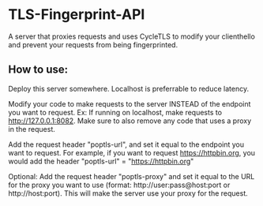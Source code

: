 # TLS-Fingerprint-API
A server that proxies requests and uses CycleTLS to modify your clienthello and prevent your requests from being fingerprinted.

## How to use:

Deploy this server somewhere. Localhost is preferrable to reduce latency. 


Modify your code to make requests to the server INSTEAD of the endpoint you want to request. Ex: If running on localhost, make requests to http://127.0.0.1:8082. Make sure to also remove any code that uses a proxy in the request.


Add the request header "poptls-url", and set it equal to the endpoint you want to request. For example, if you want to request https://httpbin.org, you would add the header "poptls-url" = "https://httpbin.org"


Optional: Add the request header "poptls-proxy" and set it equal to the URL for the proxy you want to use (format: http://user:pass@host:port or http://host:port). This will make the server use your proxy for the request.

